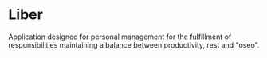 # Liber
Application designed for personal management for the fulfillment of responsibilities maintaining a balance between productivity, rest and "oseo".
